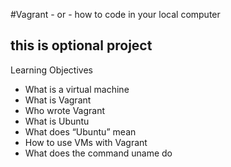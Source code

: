 #Vagrant - or - how to code in your local computer
## this is optional project 
Learning Objectives
* What is a virtual machine
* What is Vagrant
* Who wrote Vagrant
* What is Ubuntu
* What does “Ubuntu” mean
* How to use VMs with Vagrant
* What does the command uname do

